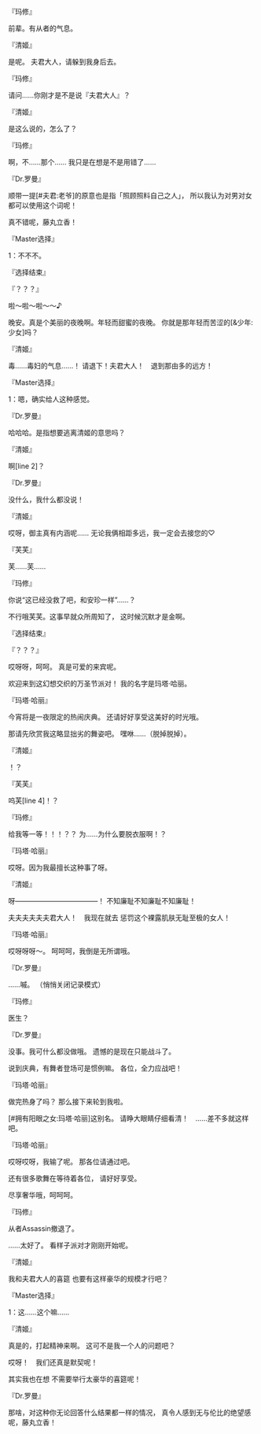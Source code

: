 『玛修』

前辈。有从者的气息。

『清姬』

是呢。
夫君大人，请躲到我身后去。

『玛修』

请问……你刚才是不是说『夫君大人』？

『清姬』

是这么说的，怎么了？

『玛修』

啊，不……那个……
我只是在想是不是用错了……

『Dr.罗曼』

顺带一提[#夫君:老爷]的原意也是指「照顾照料自己之人」，
所以我认为对男对女都可以使用这个词呢！

真不错呢，藤丸立香！

『Master选择』

1：不不不。

『选择结束』

『？？？』

啦～啦～啦～～♪

晚安。真是个美丽的夜晚啊。年轻而甜蜜的夜晚。
你就是那年轻而苦涩的[&少年:少女]吗？

『清姬』

毒……毒妇的气息……！
请退下！夫君大人！　退到那由多的远方！

『Master选择』

1：嗯，确实给人这种感觉。

『Dr.罗曼』

哈哈哈。是指想要逃离清姬的意思吗？

『清姬』

啊[line 2]？

『Dr.罗曼』

没什么，我什么都没说！

『清姬』

哎呀，御主真有内涵呢……
无论我俩相距多远，我一定会去接您的♡

『芙芙』

芙……芙……

『玛修』

你说“这已经没救了吧，和安珍一样”……？

不行哦芙芙。这事早就众所周知了，
这时候沉默才是金啊。

『选择结束』

『？？？』

哎呀呀，呵呵。
真是可爱的来宾呢。

欢迎来到这幻想交织的万圣节派对！
我的名字是玛塔·哈丽。

『玛塔·哈丽』

今宵将是一夜限定的热闹庆典。
还请好好享受这美好的时光哦。

那请先欣赏我这略显拙劣的舞姿吧。
嘿咻……（脱掉脱掉）。

『清姬』

！？

『芙芙』

呜芙[line 4]！？

『玛修』

给我等一等！！！？？
为……为什么要脱衣服啊！？

『玛塔·哈丽』

哎呀。因为我最擅长这种事了呀。

『清姬』

呀————————————！
不知廉耻不知廉耻不知廉耻！

夫夫夫夫夫夫君大人！　我现在就去
惩罚这个裸露肌肤无耻至极的女人！

『玛塔·哈丽』

哎呀呀呀～。
呵呵呵，我倒是无所谓哦。

『Dr.罗曼』

……嘁。
（悄悄关闭记录模式）

『玛修』

医生？

『Dr.罗曼』

没事。我可什么都没做哦。
遗憾的是现在只能战斗了。

说到庆典，有舞者登场可是惯例嘛。
各位，全力应战吧！

『玛塔·哈丽』

做完热身了吗？
那么接下来轮到我啦。

[#拥有阳眼之女:玛塔·哈丽]这别名。
请睁大眼睛仔细看清！　……差不多就这样吧。

『玛塔·哈丽』

哎呀哎呀，我输了呢。
那各位请通过吧。

还有很多歌舞在等待着各位，
请好好享受。

尽享奢华哦，呵呵呵。

『玛修』

从者Assassin撤退了。

……太好了。
看样子派对才刚刚开始呢。

『清姬』

我和夫君大人的喜筵
也要有这样豪华的规模才行吧？

『Master选择』

1：这……这个嘛……

『清姬』

真是的，打起精神来啊。
这可不是我一个人的问题吧？

哎呀！　我们还真是默契呢！

其实我也在想
不需要举行太豪华的喜筵呢！

『Dr.罗曼』

那啥，对这种你无论回答什么结果都一样的情况，
真令人感到无与伦比的绝望感呢，藤丸立香！

